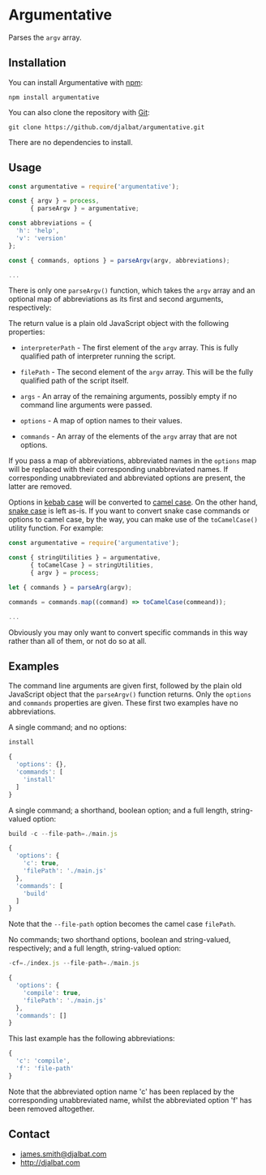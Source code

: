 # Argumentative

Parses the `argv` array.

## Installation

You can install Argumentative with [npm](https://www.npmjs.com/):

    npm install argumentative

You can also clone the repository with [Git](https://git-scm.com/):

    git clone https://github.com/djalbat/argumentative.git

There are no dependencies to install.

## Usage

```js
const argumentative = require('argumentative');

const { argv } = process,
      { parseArgv } = argumentative;

const abbreviations = {
  'h': 'help',
  'v': 'version'
};

const { commands, options } = parseArgv(argv, abbreviations);

...
```

There is only one `parseArgv()` function, which takes the `argv` array and an optional map of abbreviations as its first and second arguments, respectively:

The return value is a plain old JavaScript object with the following properties:

* `interpreterPath` - The first element of the `argv` array. This is fully qualified path of interpreter running the script.

* `filePath` - The second element of the `argv` array. This will be the fully qualified path of the script itself.

* `args` - An array of the remaining arguments, possibly empty if no command line arguments were passed.

* `options` - A map of option names to their values.

* `commands` - An array of the elements of the `argv` array that are not options.

If you pass a map of abbreviations, abbreviated names in the `options` map will be replaced with their corresponding unabbreviated names. If corresponding unabbreviated and abbreviated options are present, the latter are removed.

Options in [kebab case](https://wiki.c2.com/?KebabCase) will be converted to [camel case](https://wiki.c2.com/?CamelCase). On the other hand, [snake case](https://en.wikipedia.org/wiki/Snake_case) is left as-is. If you want to convert snake case commands or options to camel case, by the way, you can make use of the `toCamelCase()` utility function. For example:

```js
const argumentative = require('argumentative');

const { stringUtilities } = argumentative,
      { toCamelCase } = stringUtilities,
      { argv } = process;

let { commands } = parseArg(argv);

commands = commands.map((command) => toCamelCase(commeand));

...
```
Obviously you may only want to convert specific commands in this way rather than all of them, or not do so at all.

## Examples

The command line arguments are given first, followed by the plain old JavaScript object that the `parseArgv()` function returns. Only the `options` and `commands` properties are given. These first two examples have no abbreviations.

A single command; and no options:

```js
install
```
```js
{
  'options': {},
  'commands': [
    'install'
  ]
}
```

A single command; a shorthand, boolean option; and a full length, string-valued option:
```js
build -c --file-path=./main.js
```
```js
{
  'options': {
    'c': true,
    'filePath': './main.js'
  },
  'commands': [
    'build'
  ]
}
```
Note that the `--file-path` option becomes the camel case `filePath`.

No commands; two shorthand options, boolean and string-valued, respectively; and a full length, string-valued option:
```js
-cf=./index.js --file-path=./main.js
```
```js
{
  'options': {
    'compile': true,
    'filePath': './main.js'
  },
  'commands': []
}
```
This last example has the following abbreviations:

```js
{
  'c': 'compile',
  'f': 'file-path'
}
```
Note that the abbreviated option name 'c' has been replaced by the corresponding unabbreviated name, whilst the abbreviated option 'f' has been removed altogether.

## Contact

- james.smith@djalbat.com
- http://djalbat.com
